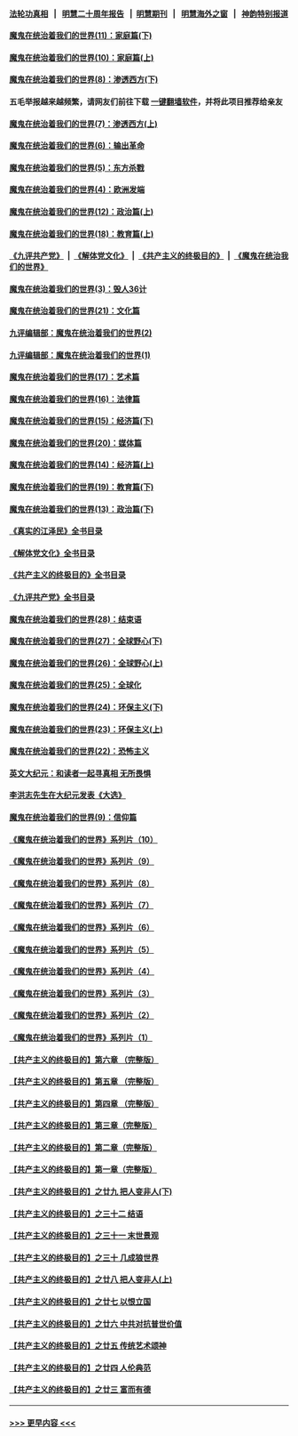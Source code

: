 #### [法轮功真相](https://github.com/gfw-breaker/truth/blob/master/README.md?t=0) &nbsp;&nbsp;|&nbsp;&nbsp; [明慧二十周年报告](https://github.com/gfw-breaker/mh-reports/blob/master/README.md?t=0) &nbsp;&nbsp;|&nbsp;&nbsp;[明慧期刊](https://github.com/gfw-breaker/mh-qikan) &nbsp;&nbsp;|&nbsp;&nbsp; [明慧海外之窗](https://github.com/gfw-breaker/mh-news/blob/master/README.md?t=0) &nbsp;&nbsp;|&nbsp;&nbsp; [神韵特别报道](https://github.com/gfw-breaker/mh-news/blob/master/shenyun.md?t=0)
#### [魔鬼在统治着我们的世界(11)：家庭篇(下)](../pages/nsc422/n10440961.md?t=12060350) 
#### [魔鬼在统治着我们的世界(10)：家庭篇(上)](../pages/nsc422/n10435448.md?t=12060350) 
#### [魔鬼在统治着我们的世界(8)：渗透西方(下)](../pages/nsc422/n10429603.md?t=12060350) 
#### 五毛举报越来越频繁，请网友们前往下载 [一键翻墙软件](https://github.com/gfw-breaker/ssr-accounts)，并将此项目推荐给亲友
#### [魔鬼在统治着我们的世界(7)：渗透西方(上)](../pages/nsc422/n10426013.md?t=12060350) 
#### [魔鬼在统治着我们的世界(6)：输出革命](../pages/nsc422/n10421536.md?t=12060350) 
#### [魔鬼在统治着我们的世界(5)：东方杀戮](../pages/nsc422/n10417707.md?t=12060350) 
#### [魔鬼在统治着我们的世界(4)：欧洲发端](../pages/nsc422/n10414890.md?t=12060350) 
#### [魔鬼在统治着我们的世界(12)：政治篇(上)](../pages/nsc422/n10444576.md?t=12060350) 
#### [魔鬼在统治着我们的世界(18)：教育篇(上)](../pages/nsc422/n10526970.md?t=12060350) 
#### [《九评共产党》](https://github.com/begood0513/9ping.md/blob/master/README.md) &nbsp;|&nbsp; [《解体党文化》](../../../../jtdwh.md/blob/master/README.md)  &nbsp;|&nbsp; [《共产主义的终极目的》](../../../../gczydzjmd.md/blob/master/README.md) &nbsp;|&nbsp; [《魔鬼在统治我们的世界》](../../../../mgztzwmdsj.md/blob/master/README.md) 
#### [魔鬼在统治着我们的世界(3)：毁人36计](../pages/nsc422/n10411583.md?t=12060350) 
#### [魔鬼在统治着我们的世界(21)：文化篇](../pages/nsc422/n10597706.md?t=12060350) 
#### [九评编辑部：魔鬼在统治着我们的世界(2)](../pages/nsc422/n10410036.md?t=12060350) 
#### [九评编辑部：魔鬼在统治着我们的世界(1)](../pages/nsc422/n10406825.md?t=12060350) 
#### [魔鬼在统治着我们的世界(17)：艺术篇](../pages/nsc422/n10499093.md?t=12060350) 
#### [魔鬼在统治着我们的世界(16)：法律篇](../pages/nsc422/n10485969.md?t=12060350) 
#### [魔鬼在统治着我们的世界(15)：经济篇(下)](../pages/nsc422/n10469975.md?t=12060350) 
#### [魔鬼在统治着我们的世界(20)：媒体篇](../pages/nsc422/n10586579.md?t=12060350) 
#### [魔鬼在统治着我们的世界(14)：经济篇(上)](../pages/nsc422/n10457370.md?t=12060350) 
#### [魔鬼在统治着我们的世界(19)：教育篇(下)](../pages/nsc422/n10564808.md?t=12060350) 
#### [魔鬼在统治着我们的世界(13)：政治篇(下)](../pages/nsc422/n10448270.md?t=12060350) 
#### [《真实的江泽民》全书目录](../pages/nsc422/n13721399.md?t=12060350) 
#### [《解体党文化》全书目录](../pages/nsc422/n13721157.md?t=12060350) 
#### [《共产主义的终极目的》全书目录](../pages/nsc422/n13721048.md?t=12060350) 
#### [《九评共产党》全书目录](../pages/nsc422/n13708085.md?t=12060350) 
#### [魔鬼在统治着我们的世界(28)：结束语](../pages/nsc422/n10936246.md?t=12060350) 
#### [魔鬼在统治着我们的世界(27)：全球野心(下)](../pages/nsc422/n10928319.md?t=12060350) 
#### [魔鬼在统治着我们的世界(26)：全球野心(上)](../pages/nsc422/n10900318.md?t=12060350) 
#### [魔鬼在统治着我们的世界(25)：全球化](../pages/nsc422/n10788205.md?t=12060350) 
#### [魔鬼在统治着我们的世界(24)：环保主义(下)](../pages/nsc422/n10695307.md?t=12060350) 
#### [魔鬼在统治着我们的世界(23)：环保主义(上)](../pages/nsc422/n10688613.md?t=12060350) 
#### [魔鬼在统治着我们的世界(22)：恐怖主义](../pages/nsc422/n10614727.md?t=12060350) 
#### [英文大纪元：和读者一起寻真相 无所畏惧](../pages/nsc422/n12542027.md?t=12060350) 
#### [李洪志先生在大纪元发表《大选》](../pages/nsc422/n12534746.md?t=12060350) 
#### [魔鬼在统治着我们的世界(9)：信仰篇](../pages/nsc422/n10432159.md?t=12060350) 
#### [《魔鬼在统治着我们的世界》系列片（10）](../pages/nsc422/n12292670.md?t=12060350) 
#### [《魔鬼在统治着我们的世界》系列片（9）](../pages/nsc422/n12290859.md?t=12060350) 
#### [《魔鬼在统治着我们的世界》系列片（8）](../pages/nsc422/n12287445.md?t=12060350) 
#### [《魔鬼在统治着我们的世界》系列片（7）](../pages/nsc422/n12283425.md?t=12060350) 
#### [《魔鬼在统治着我们的世界》系列片（6）](../pages/nsc422/n12282314.md?t=12060350) 
#### [《魔鬼在统治着我们的世界》系列片（5）](../pages/nsc422/n12281419.md?t=12060350) 
#### [《魔鬼在统治着我们的世界》系列片（4）](../pages/nsc422/n12274024.md?t=12060350) 
#### [《魔鬼在统治着我们的世界》系列片（3）](../pages/nsc422/n12271322.md?t=12060350) 
#### [《魔鬼在统治着我们的世界》系列片（2）](../pages/nsc422/n12269049.md?t=12060350) 
#### [《魔鬼在统治着我们的世界》系列片（1）](../pages/nsc422/n12267575.md?t=12060350) 
#### [【共产主义的终极目的】第六章 （完整版）](../pages/nsc422/n11428913.md?t=12060350) 
#### [【共产主义的终极目的】第五章 （完整版）](../pages/nsc422/n11428912.md?t=12060350) 
#### [【共产主义的终极目的】第四章 （完整版）](../pages/nsc422/n11428907.md?t=12060350) 
#### [【共产主义的终极目的】第三章（完整版）](../pages/nsc422/n11428848.md?t=12060350) 
#### [【共产主义的终极目的】第二章（完整版）](../pages/nsc422/n11428831.md?t=12060350) 
#### [【共产主义的终极目的】第一章（完整版）](../pages/nsc422/n11417651.md?t=12060350) 
#### [【共产主义的终极目的】之廿九 把人变非人(下)](../pages/nsc422/n11344140.md?t=12060350) 
#### [【共产主义的终极目的】之三十二 结语](../pages/nsc422/n11360535.md?t=12060350) 
#### [【共产主义的终极目的】之三十一 末世景观](../pages/nsc422/n11351129.md?t=12060350) 
#### [【共产主义的终极目的】之三十 几成狼世界](../pages/nsc422/n11348280.md?t=12060350) 
#### [【共产主义的终极目的】之廿八 把人变非人(上)](../pages/nsc422/n11340492.md?t=12060350) 
#### [【共产主义的终极目的】之廿七 以恨立国](../pages/nsc422/n11336944.md?t=12060350) 
#### [【共产主义的终极目的】之廿六 中共对抗普世价值](../pages/nsc422/n11324785.md?t=12060350) 
#### [【共产主义的终极目的】之廿五 传统艺术颂神](../pages/nsc422/n11296396.md?t=12060350) 
#### [【共产主义的终极目的】之廿四 人伦典范](../pages/nsc422/n11296397.md?t=12060350) 
#### [【共产主义的终极目的】之廿三 富而有德](../pages/nsc422/n11283598.md?t=12060350) 

----
#### [ >>> 更早内容 <<< ](../indexes/nsc422-earlier.md)
